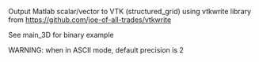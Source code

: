 Output Matlab scalar/vector to VTK (structured_grid) using vtkwrite library from https://github.com/joe-of-all-trades/vtkwrite

See main_3D for binary example

WARNING: when in ASCII mode, default precision is 2
